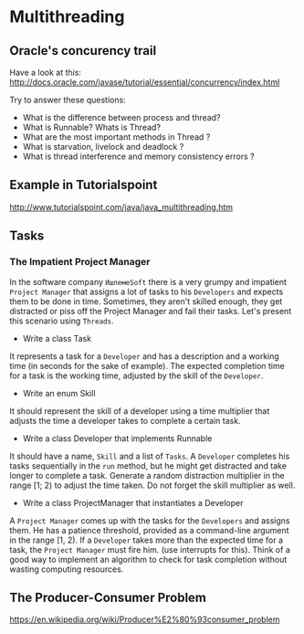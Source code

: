# Multithreading

## Oracle's concurency trail

Have a look at this:
http://docs.oracle.com/javase/tutorial/essential/concurrency/index.html

Try to answer these questions:
* What is the difference between process and thread?
* What is Runnable? Whats is Thread?
* What are the most important methods in Thread ?
* What is starvation, livelock and deadlock ?
* What is thread interference and memory consistency errors ?

## Example in Tutorialspoint

http://www.tutorialspoint.com/java/java_multithreading.htm


## Tasks

### The Impatient Project Manager
In the software company `ИшлемеSoft` there is a very grumpy and impatient `Project Manager` that assigns a lot of tasks to his `Developers` and expects them to be done in time. Sometimes, they aren't skilled enough, they get distracted or piss off the Project Manager and fail their tasks. Let's present this scenario using `Threads`.


- Write a class Task

It represents a task for a `Developer` and has a description and a working time (in seconds for the sake of example).
The expected completion time for a task is the working time, adjusted by the skill of the `Developer`.
  
  
- Write an enum Skill

It should represent the skill of a developer using a time multiplier that adjusts the time a developer takes to complete a certain task.

  
- Write a class Developer that implements Runnable

It should have a name, `Skill` and a list of `Tasks`. A `Developer` completes his tasks sequentially in the `run` method, but he might get distracted and take longer to complete a task. Generate a random distraction multiplier in the range [1; 2) to adjust the time taken. Do not forget the skill multiplier as well.


- Write a class ProjectManager that instantiates a Developer

A `Project Manager` comes up with the tasks for the `Developers` and assigns them. He has a patience threshold, provided as a command-line argument in the range [1, 2). If a `Developer` takes more than the expected time for a task, the `Project Manager` must fire him. (use interrupts for this). Think of a good way to implement an algorithm to check for task completion without wasting computing resources.

## The Producer-Consumer Problem

https://en.wikipedia.org/wiki/Producer%E2%80%93consumer_problem

